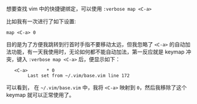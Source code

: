 想要查找 vim 中的快捷键绑定，可以使用 `:verbose map <C-a>`

比如我有一次进行了如下设置:

```
map <C-a> 0
```

目的是为了方便我跳转到行首时手指不要移动太远，但我忽略了 `<C-a>` 的自动加法功能，有一天我使用时，无论如何都不能自动加法，第一反应就是 keymap 冲突，键入 `:verbose map <C-a>` 后，便显示如下：

```
   <C-a>       * 0
        Last set from ~/.vim/base.vim line 172
```

可以看到， 在 `~/.vim/base.vim` 中，我将 `<C-a>` 映射到 `0`，然后我移除了这个 keymap 就可以正常使用了。

